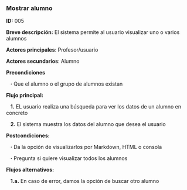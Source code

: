 ### **Mostrar alumno**

**ID:** 005

**Breve descripción:** El sistema permite al usuario visualizar uno o varios alumnos

**Actores principales**: Profesor/usuario

**Actores secundarios**: Alumno

**Precondiciones**

&nbsp;&nbsp;&nbsp;**·** Que el alumno o el grupo de alumnos existan

**Flujo principal:**

&nbsp;&nbsp;&nbsp;**1.** EL usuario realiza una búsqueda para ver los datos de un alumno en concreto

&nbsp;&nbsp;&nbsp;**2.** El sistema muestra los datos del alumno que desea el usuario

**Postcondiciones:**

&nbsp;&nbsp;&nbsp;**·** Da la opción de visualizarlos por Markdown, HTML o consola

&nbsp;&nbsp;&nbsp;**·** Pregunta si quiere visualizar todos los alumnos

**Flujos alternativos:**

&nbsp;&nbsp;&nbsp;**1.a.** En caso de error, damos la opción de buscar otro alumno
